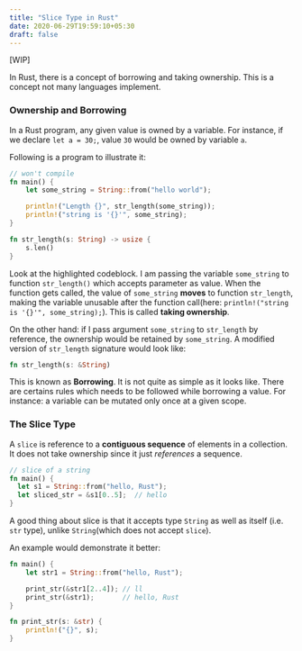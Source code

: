 ```yaml
---
title: "Slice Type in Rust"
date: 2020-06-29T19:59:10+05:30
draft: false
---
```

<!--
// Outline
// 
// 1. what is it
// 2. how to use
// 3. a demo program
-->

[WIP]

In Rust, there is a concept of borrowing and taking ownership. This is a concept
not many languages implement.

### Ownership and Borrowing

In a Rust program, any given value is owned by a variable. For instance, if we
declare `let a = 30;`, value `30` would be owned by variable `a`.

Following is a program to illustrate it:

```rust {hl_lines=["5-6"]}
// won't compile
fn main() {
    let some_string = String::from("hello world");

    println!("Length {}", str_length(some_string));
    println!("string is '{}'", some_string);
}

fn str_length(s: String) -> usize {
    s.len()
}
```

Look at the highlighted codeblock. I am passing the variable `some_string` to
function `str_length()` which accepts parameter as value. When the function gets
called, the value of `some_string` **moves** to function `str_length`, making the
variable unusable after the function
call(here: `println!("string is '{}'", some_string);`).
This is called **taking ownership**.

On the other hand: if I pass argument `some_string` to `str_length` by reference,
the ownership would be retained by `some_string`. A modified version of
`str_length` signature would look like:

```rust
fn str_length(s: &String)
```

This is known as **Borrowing**. It is not quite as simple as it looks like.
There are certains rules which needs to be followed while borrowing a value. For
instance: a variable can be mutated only once at a given scope.

### The Slice Type

A `slice` is reference to a **contiguous sequence** of elements in a collection.
It does not take ownership since it just _references_ a sequence.

```rust {hl_lines=[4]}
// slice of a string
fn main() {
  let s1 = String::from("hello, Rust");
  let sliced_str = &s1[0..5];  // hello
}
```

A good thing about slice is that it accepts type `String` as well as itself
(i.e. `str` type), unlike `String`(which does not accept `slice`).

An example would demonstrate it better:

```rust
fn main() {
    let str1 = String::from("hello, Rust");

    print_str(&str1[2..4]); // ll
    print_str(&str1);       // hello, Rust
}

fn print_str(s: &str) {
    println!("{}", s);
}
```
